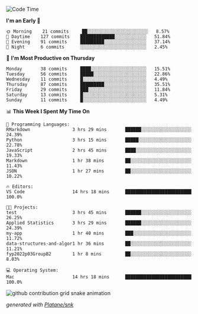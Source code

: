 <!--START_SECTION:waka-->
![Code Time](http://img.shields.io/badge/Code%20Time-91%20hrs%2051%20mins-blue)

**I'm an Early 🐤** 

```text
🌞 Morning    21 commits     ██░░░░░░░░░░░░░░░░░░░░░░░   8.57% 
🌆 Daytime    127 commits    █████████████░░░░░░░░░░░░   51.84% 
🌃 Evening    91 commits     █████████░░░░░░░░░░░░░░░░   37.14% 
🌙 Night      6 commits      ░░░░░░░░░░░░░░░░░░░░░░░░░   2.45%

```
📅 **I'm Most Productive on Thursday** 

```text
Monday       38 commits     ████░░░░░░░░░░░░░░░░░░░░░   15.51% 
Tuesday      56 commits     █████░░░░░░░░░░░░░░░░░░░░   22.86% 
Wednesday    11 commits     █░░░░░░░░░░░░░░░░░░░░░░░░   4.49% 
Thursday     87 commits     █████████░░░░░░░░░░░░░░░░   35.51% 
Friday       29 commits     ███░░░░░░░░░░░░░░░░░░░░░░   11.84% 
Saturday     13 commits     █░░░░░░░░░░░░░░░░░░░░░░░░   5.31% 
Sunday       11 commits     █░░░░░░░░░░░░░░░░░░░░░░░░   4.49%

```


📊 **This Week I Spent My Time On** 

```text
💬 Programming Languages: 
RMarkdown                3 hrs 29 mins       ██████░░░░░░░░░░░░░░░░░░░   24.39% 
Python                   3 hrs 15 mins       █████░░░░░░░░░░░░░░░░░░░░   22.78% 
JavaScript               2 hrs 45 mins       ████░░░░░░░░░░░░░░░░░░░░░   19.33% 
Markdown                 1 hr 38 mins        ██░░░░░░░░░░░░░░░░░░░░░░░   11.43% 
JSON                     1 hr 27 mins        ██░░░░░░░░░░░░░░░░░░░░░░░   10.22%

🔥 Editors: 
VS Code                  14 hrs 18 mins      █████████████████████████   100.0%

🐱‍💻 Projects: 
test                     3 hrs 45 mins       ██████░░░░░░░░░░░░░░░░░░░   26.25% 
Applied Statistics       3 hrs 29 mins       ██████░░░░░░░░░░░░░░░░░░░   24.39% 
my-app                   1 hr 40 mins        ███░░░░░░░░░░░░░░░░░░░░░░   11.72% 
data-structures-and-algor1 hr 36 mins        ██░░░░░░░░░░░░░░░░░░░░░░░   11.21% 
fyp2022p03GroupB2        1 hr 8 mins         ██░░░░░░░░░░░░░░░░░░░░░░░   8.03%

💻 Operating System: 
Mac                      14 hrs 18 mins      █████████████████████████   100.0%

```


<!--END_SECTION:waka-->


<!--Snake Game-->
![github contribution grid snake animation](https://raw.githubusercontent.com/viggo-gascou/viggo-gascou/output/github-contribution-grid-snake.svg)

_generated with [Platane/snk](https://github.com/Platane/snk)_
<!--Snake Game-->


